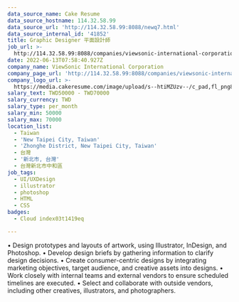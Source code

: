 ```yaml
---
data_source_name: Cake Resume
data_source_hostname: 114.32.58.99
data_source_url: 'http://114.32.58.99:8088/newq7.html'
data_source_internal_id: '41852'
title: Graphic Designer 平面設計師
job_url: >-
  http://114.32.58.99:8088/companies/viewsonic-international-corporation/jobs/graphic-designer-graphic-designer-71ab03
date: 2022-06-13T07:58:40.927Z
company_name: ViewSonic International Corporation
company_page_url: 'http://114.32.58.99:8088/companies/viewsonic-international-corporation'
company_logo_url: >-
  https://media.cakeresume.com/image/upload/s--htiMZUzv--/c_pad,fl_png8,h_200,w_200/v1655364380/tbpy1o9a5dyoftd0j1kc.png
salary_text: TWD50000 - TWD70000
salary_currency: TWD
salary_type: per_month
salary_min: 50000
salary_max: 70000
location_list:
  - Taiwan
  - 'New Taipei City, Taiwan'
  - 'Zhonghe District, New Taipei City, Taiwan'
  - 台灣
  - '新北市, 台灣'
  - 台灣新北市中和區
job_tags:
  - UI/UXDesign
  - illustrator
  - photoshop
  - HTML
  - CSS
badges:
  - Cloud index03t1419eq

---
```


• Design prototypes and layouts of artwork, using Illustrator, InDesign, and Photoshop. • Develop design briefs by gathering information to clarify design decisions. • Create consumer-centric designs by integrating marketing objectives, target audience, and creative assets into designs. • Work closely with internal teams and external vendors to ensure scheduled timelines are executed. • Select and collaborate with outside vendors, including other creatives, illustrators, and photographers.